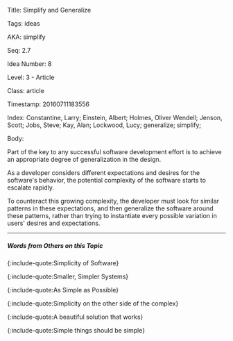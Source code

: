 Title:  Simplify and Generalize

Tags:   ideas

AKA:    simplify

Seq:    2.7

Idea Number: 8

Level:  3 - Article

Class:  article

Timestamp: 20160711183556

Index:  Constantine, Larry; Einstein, Albert; Holmes, Oliver Wendell; Jenson, Scott; Jobs, Steve; Kay, Alan; Lockwood, Lucy; generalize; simplify; 

Body:

Part of the key to any successful software development effort is to achieve an appropriate degree of generalization in the design.

As a developer considers different expectations and desires for the software's behavior, the potential complexity of the software starts to escalate rapidly.

To counteract this growing complexity, the developer must look for similar patterns in these expectations, and then generalize the software around these patterns, rather than trying to instantiate every possible variation in users' desires and expectations.

----

##### Words from Others on this Topic

{:include-quote:Simplicity of Software}

{:include-quote:Smaller, Simpler Systems}

{:include-quote:As Simple as Possible}

{:include-quote:Simplicity on the other side of the complex}

{:include-quote:A beautiful solution that works}

{:include-quote:Simple things should be simple}

